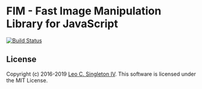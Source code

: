 # FIM - Fast Image Manipulation Library for JavaScript

[![Build Status](https://dev.azure.com/leosingleton/fim/_apis/build/status/leosingleton.fim?branchName=master)](https://dev.azure.com/leosingleton/fim/_build/latest?definitionId=5&branchName=master)

## License
Copyright (c) 2016-2019 [Leo C. Singleton IV](https://www.leosingleton.com/).
This software is licensed under the MIT License.
